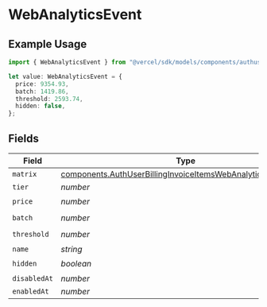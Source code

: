 # WebAnalyticsEvent

## Example Usage

```typescript
import { WebAnalyticsEvent } from "@vercel/sdk/models/components/authuser.js";

let value: WebAnalyticsEvent = {
  price: 9354.93,
  batch: 1419.86,
  threshold: 2593.74,
  hidden: false,
};
```

## Fields

| Field                                                                                                                                          | Type                                                                                                                                           | Required                                                                                                                                       | Description                                                                                                                                    |
| ---------------------------------------------------------------------------------------------------------------------------------------------- | ---------------------------------------------------------------------------------------------------------------------------------------------- | ---------------------------------------------------------------------------------------------------------------------------------------------- | ---------------------------------------------------------------------------------------------------------------------------------------------- |
| `matrix`                                                                                                                                       | [components.AuthUserBillingInvoiceItemsWebAnalyticsEventMatrix](../../models/components/authuserbillinginvoiceitemswebanalyticseventmatrix.md) | :heavy_minus_sign:                                                                                                                             | N/A                                                                                                                                            |
| `tier`                                                                                                                                         | *number*                                                                                                                                       | :heavy_minus_sign:                                                                                                                             | N/A                                                                                                                                            |
| `price`                                                                                                                                        | *number*                                                                                                                                       | :heavy_check_mark:                                                                                                                             | N/A                                                                                                                                            |
| `batch`                                                                                                                                        | *number*                                                                                                                                       | :heavy_check_mark:                                                                                                                             | N/A                                                                                                                                            |
| `threshold`                                                                                                                                    | *number*                                                                                                                                       | :heavy_check_mark:                                                                                                                             | N/A                                                                                                                                            |
| `name`                                                                                                                                         | *string*                                                                                                                                       | :heavy_minus_sign:                                                                                                                             | N/A                                                                                                                                            |
| `hidden`                                                                                                                                       | *boolean*                                                                                                                                      | :heavy_check_mark:                                                                                                                             | N/A                                                                                                                                            |
| `disabledAt`                                                                                                                                   | *number*                                                                                                                                       | :heavy_minus_sign:                                                                                                                             | N/A                                                                                                                                            |
| `enabledAt`                                                                                                                                    | *number*                                                                                                                                       | :heavy_minus_sign:                                                                                                                             | N/A                                                                                                                                            |